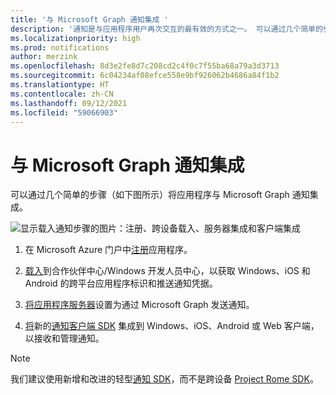 ```yaml
---
title: '与 Microsoft Graph 通知集成 '
description: '通知是与应用程序用户再次交互的最有效的方式之一。 可以通过几个简单的步骤将应用程序与 Microsoft Graph 通知集成。  '
ms.localizationpriority: high
ms.prod: notifications
author: merzink
ms.openlocfilehash: 8d3e2fe8d7c208cd2c4f0c7f55ba68a79a3d3713
ms.sourcegitcommit: 6c04234af08efce558e9bf926062b4686a84f1b2
ms.translationtype: HT
ms.contentlocale: zh-CN
ms.lasthandoff: 09/12/2021
ms.locfileid: "59066903"
---
```

# <a name="integrate-with-microsoft-graph-notifications"></a>与 Microsoft Graph 通知集成

可以通过几个简单的步骤（如下图所示）将应用程序与 Microsoft Graph 通知集成。

![显示载入通知步骤的图片：注册、跨设备载入、服务器集成和客户端集成](images/notifications-integration-e2e-overview.png)

1.  在 Microsoft Azure 门户中[注册](notifications-integration-app-registration.md)应用程序。

2. [载入](notifications-integration-cross-device-experiences-onboarding.md)到合作伙伴中心/Windows 开发人员中心，以获取 Windows、iOS 和 Android 的跨平台应用程序标识和推送通知凭据。

3.  [将应用程序服务器](notifications-integrating-app-server.md)设置为通过 Microsoft Graph 发送通知。

4.  [将](notifications-integrating-with-windows.md)新的[通知客户端 SDK](https://aka.ms/GNSDK) 集成到 Windows、iOS、Android 或 Web 客户端，以接收和管理通知。

> [!NOTE]
> 我们建议使用新增和改进的轻型[通知 SDK](https://aka.ms/GNSDK)，而不是跨设备 [Project Rome SDK](https://github.com/microsoft/project-rome)。
